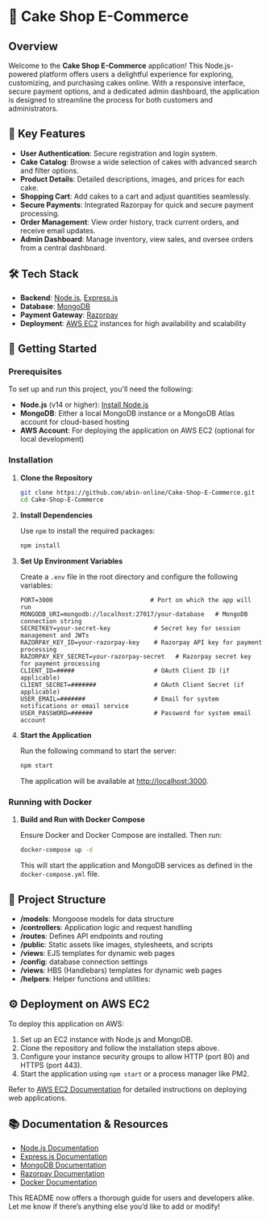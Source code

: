 # 🍰 Cake Shop E-Commerce

## Overview

Welcome to the **Cake Shop E-Commerce** application! This Node.js-powered platform offers users a delightful experience for exploring, customizing, and purchasing cakes online. With a responsive interface, secure payment options, and a dedicated admin dashboard, the application is designed to streamline the process for both customers and administrators.

## 🌟 Key Features

- **User Authentication**: Secure registration and login system.
- **Cake Catalog**: Browse a wide selection of cakes with advanced search and filter options.
- **Product Details**: Detailed descriptions, images, and prices for each cake.
- **Shopping Cart**: Add cakes to a cart and adjust quantities seamlessly.
- **Secure Payments**: Integrated Razorpay for quick and secure payment processing.
- **Order Management**: View order history, track current orders, and receive email updates.
- **Admin Dashboard**: Manage inventory, view sales, and oversee orders from a central dashboard.

## 🛠️ Tech Stack

- **Backend**: [Node.js](https://nodejs.org/), [Express.js](https://expressjs.com/)
- **Database**: [MongoDB](https://www.mongodb.com/)
- **Payment Gateway**: [Razorpay](https://razorpay.com/)
- **Deployment**: [AWS EC2](https://aws.amazon.com/ec2/) instances for high availability and scalability

## 🚀 Getting Started

### Prerequisites

To set up and run this project, you'll need the following:

- **Node.js** (v14 or higher): [Install Node.js](https://nodejs.org/)
- **MongoDB**: Either a local MongoDB instance or a MongoDB Atlas account for cloud-based hosting
- **AWS Account**: For deploying the application on AWS EC2 (optional for local development)

### Installation

1. **Clone the Repository**

   ```bash
   git clone https://github.com/abin-online/Cake-Shop-E-Commerce.git
   cd Cake-Shop-E-Commerce
   ```

2. **Install Dependencies**

   Use `npm` to install the required packages:

   ```bash
   npm install
   ```

3. **Set Up Environment Variables**

   Create a `.env` file in the root directory and configure the following variables:

   ```plaintext
   PORT=3000                           # Port on which the app will run
   MONGODB_URI=mongodb://localhost:27017/your-database   # MongoDB connection string
   SECRETKEY=your-secret-key            # Secret key for session management and JWTs
   RAZORPAY_KEY_ID=your-razorpay-key    # Razorpay API key for payment processing
   RAZORPAY_KEY_SECRET=your-razorpay-secret   # Razorpay secret key for payment processing
   CLIENT_ID=#####                      # OAuth Client ID (if applicable)
   CLIENT_SECRET=#######                # OAuth Client Secret (if applicable)
   USER_EMAIL=#######                   # Email for system notifications or email service
   USER_PASSWORD=######                 # Password for system email account

   ```

4. **Start the Application**

   Run the following command to start the server:

   ```bash
   npm start
   ```

   The application will be available at [http://localhost:3000](http://localhost:3000).

### Running with Docker

1. **Build and Run with Docker Compose**

   Ensure Docker and Docker Compose are installed. Then run:

   ```bash
   docker-compose up -d
   ```

   This will start the application and MongoDB services as defined in the `docker-compose.yml` file.

## 🧩 Project Structure

- **/models**: Mongoose models for data structure
- **/controllers**: Application logic and request handling
- **/routes**: Defines API endpoints and routing
- **/public**: Static assets like images, stylesheets, and scripts
- **/views**: EJS templates for dynamic web pages
- **/config**: database connection settings
- **/views**: HBS (Handlebars) templates for dynamic web pages
- **/helpers**: Helper functions and utilities:

## ⚙️ Deployment on AWS EC2

To deploy this application on AWS:

1. Set up an EC2 instance with Node.js and MongoDB.
2. Clone the repository and follow the installation steps above.
3. Configure your instance security groups to allow HTTP (port 80) and HTTPS (port 443).
4. Start the application using `npm start` or a process manager like PM2.

Refer to [AWS EC2 Documentation](https://docs.aws.amazon.com/ec2/) for detailed instructions on deploying web applications.

## 📚 Documentation & Resources

- [Node.js Documentation](https://nodejs.org/en/docs/)
- [Express.js Documentation](https://expressjs.com/en/guide/routing.html)
- [MongoDB Documentation](https://www.mongodb.com/docs/)
- [Razorpay Documentation](https://razorpay.com/docs/)
- [Docker Documentation](https://docs.docker.com/)


This README now offers a thorough guide for users and developers alike. Let me know if there’s anything else you’d like to add or modify!
